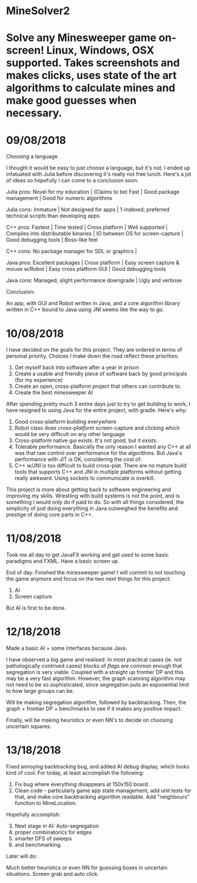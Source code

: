 # MineSolver2

Solve any Minesweeper game on-screen! Linux, Windows, OSX supported. Takes screenshots and makes clicks, uses state of the art algorithms to calculate mines and make good guesses when necessary.
===============================

09/08/2018
===============================

Choosing a language

I thought it would be easy to just choose a language, but it's not. I ended up infatuated with Julia before discovering it's really not free lunch. Here's a jot of ideas so hopefully I can come to a conclusion soon:

Julia pros: Novel for my education | (Claims to be) Fast | Good package management | Good for numeric algorithms 

Julia cons: Immature | Not designed for apps | 1-indexed; preferred technical scripts than developing apps

C++ pros: Fastest | Time tested | Cross platform | Well supported | Compiles into distributable binaries | IO between OS for screen-capture | Good debugging tools | Boss-like feel 

C++ cons: No package manager for SDL or graphics | 

Java pros: Excellent packages | Cross platform | Easy screen capture & mouse w/Robot | Easy cross platform GUI | Good debugging tools

Java cons: Managed, slight performance downgrade | Ugly and verbose

Conclusion:

An app, with GUI and Robot written in Java, and a core algorithm library written in C++ bound to Java using JNI seems like the way to go.

10/08/2018
===============================

I have decided on the goals for this project. They are ordered in terms of personal priority. Choices I make down the road reflect these priorities:

1. Get myself back into software after a year in prison
2. Create a usable and friendly piece of software back by good principals (for my experience)
3. Create an open, cross-platform project that others can contribute to.
4. Create the best minesweeper AI

After spending pretty much 3 entire days just to try to get building to work, I have resigned to using Java for the entire project, with gradle. Here's why:

1. Good cross-platform building everywhere
2. Robot class does *cross-platform* screen-capture and clicking which would be very difficult on any other language
3. Cross-platform native gui exists. It's not good, but it *exists*.
4. Tolerable performance. Basically the only reason I wanted any C++ at all was that raw control over performance for the algorithms. But Java's performance with JIT is OK, considering the cost of:
5. C++ w/JNI is too difficult to build cross-plat. There are no mature build tools that supports C++ and JNI in multiple platforms without getting really awkward. Using sockets to communicate is overkill. 

This project is more about getting back to software engineering and improving my skills. Wrestling with build systems is not the point, and is something I would only do if paid to do. So with all things considered, the simplicity of just doing everything in Java outweighed the benefits and prestige of doing core parts in C++.

11/08/2018
=================================

Took me all day to get JavaFX working and get used to some basic paradigms and FXML. Have a basic screen up.

End of day:
Finished the minesweeper game! I will commit to not touching the game anymore and focus on the two next things for this project:

1. AI
2. Screen capture

But AI is first to be done.

12/18/2018
==================================

Made a basic AI + some interfaces because Java.

I have observed a big game and realised:
In most practical cases (ie. not pathologically contrived cases) blocks of *flags* are common enough that segregation is very viable. Coupled with a straight up frontier DP and this may be a very fast algorithm. However, the graph scanning algorithm may not need to be so sophisticated, since segregation puts an exponential limit to how large groups can be.

Will be making segregation algorithm, followed by backtracking. Then, the graph + frontier DP + benchmarks to see if it makes any positive impact.

Finally, will be making heuristics or even NN's to decide on choosing uncertain squares.

13/18/2018
=================================

Fixed annoying backtracking bug, and added AI debug display, which looks kind of cool. For today, at least accomplish the following:

1. Fix bug where everything disappears at 150x150 board.
2. Clean code - particularly game app state management, add unit tests for that, and make core backtracking algorithm readable. Add "neighbours" function to MineLocation.

Hopefully accomplish:

3. Next stage in AI: Auto-segregation
4. proper combinatorics for edges
5. smarter DFS of sweeps
6. and benchmarking.

Later will do:

Much better heuristics or even NN for guessing boxes in uncertain situations.
Screen grab and auto click.

